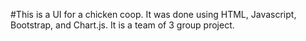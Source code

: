 #This is a UI for a chicken coop. It was done using HTML, Javascript, Bootstrap, and Chart.js. It is a team of 3 group project.

